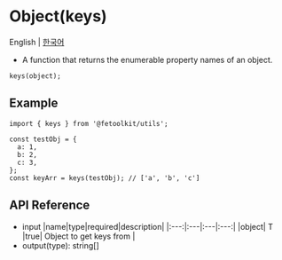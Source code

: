 # Object(keys)

English | [한국어](../ko/object_keys.md)

- A function that returns the enumerable property names of an object.

```tsx
keys(object);
```

## Example

```tsx
import { keys } from '@fetoolkit/utils';

const testObj = {
  a: 1,
  b: 2,
  c: 3,
};
const keyArr = keys(testObj); // ['a', 'b', 'c']
```

## API Reference

- input
  |name|type|required|description|
  |:---:|:---|:---|:---:|
  |object| T |true| Object to get keys from |
- output(type): string[]
